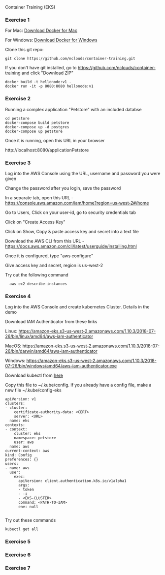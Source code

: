 
Container Training (EKS)

### Exercise 1

 For Mac: [Download Docker for Mac](https://docs.docker.com/docker-for-mac/install/)

 For Windows:  [Download Docker for Windows](https://docs.docker.com/docker-for-windows/install/)

 Clone this git repo: 
 ```
 git clone https://github.com/nclouds/container-training.git
 ```
 If you don't have git installed, go to https://github.com/nclouds/container-training and click "Download ZIP"

```
docker build -t hellonode:v1 .
docker run -it -p 8080:8080 hellonode:v1

```

### Exercise 2

Running a complex application "Petstore" with an included databse

```
cd petstore
docker-compose build petstore
docker-compose up -d postgres
docker-compose up petstore
```

Once it is running, open this URL in your browser

http://localhost:8080/applicationPetstore


### Exercise 3

  Log into the AWS Console using the URL, username and password you were given

  Change the password after you login, save the password

  In a separate tab, open this URL - https://console.aws.amazon.com/iam/home?region=us-west-2#/home

  Go to Users, Click on your user-id, go to security credentials tab

  Click on "Create Access Key"

  Click on Show, Copy & paste access key and secret into a text file



  Download the AWS CLI from this URL - https://docs.aws.amazon.com/cli/latest/userguide/installing.html

  Once it is configured, type "aws configure"

  Give access key and secret, region is us-west-2

  Try out the following command

```
  aws ec2 describe-instances

```

### Exercise 4

Log into the AWS Console and create kubernetes Cluster. Details in the demo


Download IAM Authenticator from these links

Linux: https://amazon-eks.s3-us-west-2.amazonaws.com/1.10.3/2018-07-26/bin/linux/amd64/aws-iam-authenticator

MacOS: https://amazon-eks.s3-us-west-2.amazonaws.com/1.10.3/2018-07-26/bin/darwin/amd64/aws-iam-authenticator

Windows: https://amazon-eks.s3-us-west-2.amazonaws.com/1.10.3/2018-07-26/bin/windows/amd64/aws-iam-authenticator.exe

Download kubectl from [here](https://kubernetes.io/docs/tasks/tools/install-kubectl/)

Copy this file to ~/.kube/config. 
If you already have a config file, make a new file ~/.kube/config-eks

```
apiVersion: v1
clusters:
- cluster:
    certificate-authority-data: <CERT>
    server: <URL>
  name: eks
contexts:
- context:
    cluster: eks
    namespace: petstore
    user: aws
  name: aws
current-context: aws
kind: Config
preferences: {}
users:
- name: aws
  user:
    exec:
      apiVersion: client.authentication.k8s.io/v1alpha1
      args:
      - token
      - -i
      - <EKS-CLUSTER>
      command: <PATH-TO-IAM>
      env: null


```

Try out these commands

```
kubectl get all

```


### Exercise 5



### Exercise 6


### Exercise 7








